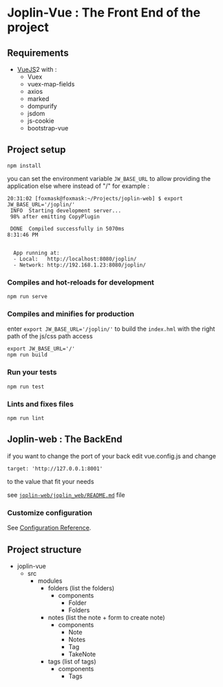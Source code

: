 # Joplin-Vue : The Front End of the project

## Requirements

* [VueJS](https://vuejs.org)2 with :
  * Vuex
  * vuex-map-fields
  * axios
  * marked
  * dompurify
  * jsdom
  * js-cookie
  * bootstrap-vue

## Project setup
```
npm install
```
you can set the environment variable `JW_BASE_URL` to allow providing the application else where instead of "/"
for example : 
```
20:31:02 [foxmask@foxmask:~/Projects/joplin-web] $ export JW_BASE_URL='/joplin/'
 INFO  Starting development server...
 98% after emitting CopyPlugin                                                    

 DONE  Compiled successfully in 5070ms                                                                                                                                                                                              8:31:46 PM

 
  App running at:
  - Local:   http://localhost:8080/joplin/ 
  - Network: http://192.168.1.23:8080/joplin/
```
### Compiles and hot-reloads for development
```
npm run serve
```

### Compiles and minifies for production

enter `export JW_BASE_URL='/joplin/'` to build the `index.hml` with the right path of the js/css path access
```
export JW_BASE_URL='/'   
npm run build
```

### Run your tests
```
npm run test
```

### Lints and fixes files
```
npm run lint
```

## Joplin-web : The BackEnd

if you want to change the port of your back edit vue.config.js and change
```
target: 'http://127.0.0.1:8001'
```
to the value that fit your needs

see [`joplin-web/joplin_web/README.md`](../README.md) file

### Customize configuration
See [Configuration Reference](https://cli.vuejs.org/config/).


## Project structure

- joplin-vue
  - src
    - modules
      - folders (list the folders)
        - components
          - Folder
          - Folders
      - notes (list the note + form to create note)
        - components
          - Note
          - Notes
          - Tag
          - TakeNote
      - tags (list of tags)
        - components
          - Tags
